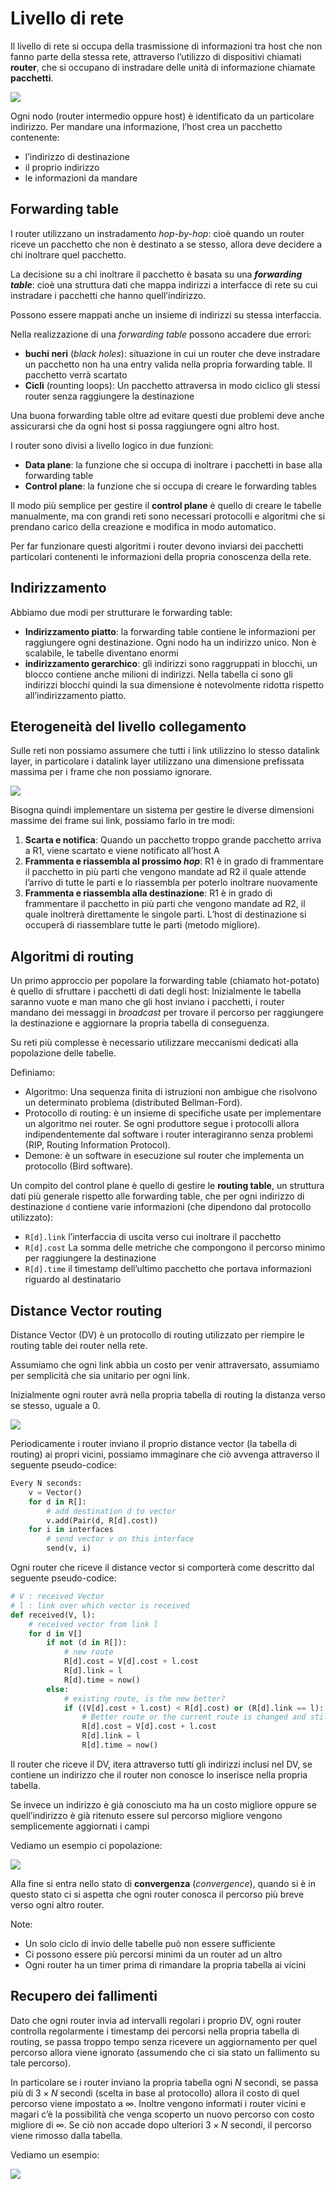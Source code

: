 ﻿# Livello di rete

Il livello di rete si occupa della trasmissione di informazioni tra host che non fanno parte della stessa rete, attraverso l’utilizzo di dispositivi chiamati **router**, che si occupano di instradare delle unità di informazione chiamate **pacchetti**.

![](https://i.ibb.co/k4w0Zst/image.png)

Ogni nodo (router intermedio oppure host) è identificato da un particolare indirizzo. Per mandare una informazione, l’host crea un pacchetto contenente:

- l’indirizzo di destinazione
- il proprio indirizzo
- le informazioni da mandare

## Forwarding table

I router utilizzano un instradamento *hop-by-hop*: cioè quando un router riceve un pacchetto che non è destinato a se stesso, allora deve decidere a chi inoltrare quel pacchetto.

La decisione su a chi inoltrare il pacchetto è basata su una ***forwarding table***: cioè una struttura dati che mappa indirizzi a interfacce di rete su cui instradare i pacchetti che hanno quell’indirizzo.

Possono essere mappati anche un insieme di indirizzi su stessa interfaccia.

Nella realizzazione di una *forwarding table* possono accadere due errori:

- **buchi neri** (*black holes*): situazione in cui un router che deve instradare un pacchetto non ha una entry valida nella propria forwarding table. Il pacchetto verrà scartato
- **Cicli** (rounting loops): Un pacchetto attraversa in modo ciclico gli stessi router senza raggiungere la destinazione

Una buona forwarding table oltre ad evitare questi due problemi deve anche assicurarsi che da ogni host si possa raggiungere ogni altro host.

I router sono divisi a livello logico in due funzioni:

- **Data plane**: la funzione che si occupa di inoltrare i pacchetti in base alla forwarding table
- **Control plane**: la funzione che si occupa di creare le forwarding tables

Il modo più semplice per gestire il **control plane** è quello di creare le tabelle manualmente, ma con grandi reti sono necessari protocolli e algoritmi che si prendano carico della creazione e modifica in modo automatico.

Per far funzionare questi algoritmi i router devono inviarsi dei pacchetti particolari contenenti le informazioni della propria conoscenza della rete.

## Indirizzamento

Abbiamo due modi per strutturare le forwarding table:

- **Indirizzamento piatto**: la forwarding table contiene le informazioni per raggiungere ogni destinazione. Ogni nodo ha un indirizzo unico. Non è scalabile, le tabelle diventano enormi
- **indirizzamento gerarchico**: gli indirizzi sono raggruppati in blocchi, un blocco contiene anche milioni di indirizzi. Nella tabella ci sono gli indirizzi blocchi quindi la sua dimensione è notevolmente ridotta rispetto all’indirizzamento piatto.

## Eterogeneità del livello collegamento

Sulle reti non possiamo assumere che tutti i link utilizzino lo stesso datalink layer, in particolare i datalink layer utilizzano una dimensione prefissata massima per i frame che non possiamo ignorare.

![](https://i.ibb.co/z5QG6gj/image.png)

Bisogna quindi implementare un sistema per gestire le diverse dimensioni massime dei frame sui link, possiamo farlo in tre modi:

1. **Scarta e notifica**: Quando un pacchetto troppo grande pacchetto arriva a R1, viene scartato e viene notificato all’host A
2. **Frammenta e riassembla al prossimo *hop***: R1 è in grado di frammentare il pacchetto in più parti che vengono mandate ad R2 il quale attende l’arrivo di tutte le parti e lo riassembla per poterlo inoltrare nuovamente
3. **Frammenta e riassembla alla destinazione**: R1 è in grado di frammentare il pacchetto in più parti che vengono mandate ad R2, il quale inoltrerà direttamente le singole parti. L’host di destinazione si occuperà di riassemblare tutte le parti (metodo migliore).

## Algoritmi di routing

Un primo approccio per popolare la forwarding table (chiamato hot-potato) è quello di sfruttare i pacchetti di dati degli host: Inizialmente le tabella saranno vuote e man mano che gli host inviano i pacchetti, i router mandano dei messaggi in *broadcast* per trovare il percorso per raggiungere la destinazione e aggiornare la propria tabella di conseguenza.

Su reti più complesse è necessario utilizzare meccanismi dedicati alla popolazione delle tabelle.

Definiamo:

- Algoritmo: Una sequenza finita di istruzioni non ambigue che risolvono un determinato problema (distributed Bellman-Ford).
- Protocollo di routing: è un insieme di specifiche usate per implementare un algoritmo nei router. Se ogni produttore segue i protocolli allora indipendentemente dal software i router interagiranno senza problemi (RIP, Routing Information Protocol).
- Demone: è un software in esecuzione sul router che implementa un protocollo (Bird software).

Un compito del control plane è quello di gestire le **routing table**, un struttura dati più generale rispetto alle forwarding table, che per ogni indirizzo di destinazione `d` contiene varie informazioni (che dipendono dal protocollo utilizzato):

- `R[d].link` l’interfaccia di uscita verso cui inoltrare il pacchetto
- `R[d].cost` La somma delle metriche che compongono il percorso minimo per raggiungere la destinazione
- `R[d].time` il timestamp dell’ultimo pacchetto che portava informazioni riguardo al destinatario

## Distance Vector routing

Distance Vector (DV) è un protocollo di routing utilizzato per riempire le routing table dei router nella rete.

Assumiamo che ogni link abbia un costo per venir attraversato, assumiamo per semplicità che sia unitario per ogni link.

Inizialmente ogni router avrà nella propria tabella di routing la distanza verso se stesso, uguale a $0$.

![](https://i.ibb.co/WFrwLmK/image.png)

Periodicamente i router inviano il proprio distance vector (la tabella di routing) ai propri vicini, possiamo immaginare che ciò avvenga attraverso il seguente pseudo-codice:

```python
Every N seconds:
    v = Vector()
    for d in R[]:
        # add destination d to vector
        v.add(Pair(d, R[d].cost))
    for i in interfaces
        # send vector v on this interface
        send(v, i)
```

Ogni router che riceve il distance vector si comporterà come descritto dal seguente pseudo-codice:

```python
# V : received Vector
# l : link over which vector is received
def received(V, l):
    # received vector from link l
    for d in V[]
        if not (d in R[]):
            # new route
            R[d].cost = V[d].cost + l.cost
            R[d].link = l
            R[d].time = now()
        else:
            # existing route, is the new better?
            if ((V[d].cost + l.cost) < R[d].cost) or (R[d].link == l):
                # Better route or the current route is changed and still the best
                R[d].cost = V[d].cost + l.cost
                R[d].link = l
                R[d].time = now()
```

Il router che riceve il DV, itera attraverso tutti gli indirizzi inclusi nel DV, se contiene un indirizzo che il router non conosce lo inserisce nella propria tabella.

Se invece un indirizzo è già conosciuto ma ha un costo migliore oppure se quell’indirizzo è già ritenuto essere sul percorso migliore vengono semplicemente aggiornati i campi

Vediamo un esempio ci popolazione:

![](https://i.ibb.co/wN68zbQ/image.png)

Alla fine si entra nello stato di **convergenza** (*convergence*), quando si è in questo stato ci si aspetta che ogni router conosca il percorso più breve verso ogni altro router.

Note:

- Un solo ciclo di invio delle tabelle può non essere sufficiente
- Ci possono essere più percorsi minimi da un router ad un altro
- Ogni router ha un timer prima di rimandare la propria tabella ai vicini

## Recupero dei fallimenti

Dato che ogni router invia ad intervalli regolari i proprio DV, ogni router controlla regolarmente i timestamp dei percorsi nella propria tabella di routing, se passa troppo tempo senza ricevere un aggiornamento per quel percorso allora viene ignorato (assumendo che ci sia stato un fallimento su tale percorso).

In particolare se i router inviano la propria tabella ogni $N$ secondi, se passa più di  $3\times N$ secondi (scelta in base al protocollo) allora il costo di quel percorso viene impostato a $\infty$. Inoltre vengono informati i router vicini e magari c’è la possibilità che venga scoperto un nuovo percorso con costo migliore di $\infty$. Se ciò non accade dopo ulteriori $3 \times N$ secondi, il percorso viene rimosso dalla tabella.

Vediamo un esempio:

![](https://i.ibb.co/SmBrCVX/image-1.png)
